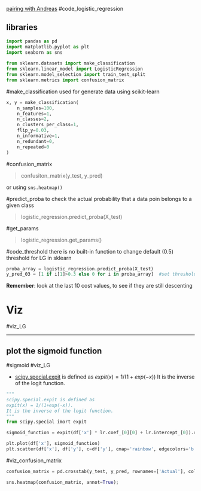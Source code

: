[pairing with Andreas](https://github.com/wahumatrum/LiAnd-logistic-regression)
#code_logistic_regression 

## libraries

```python
import pandas as pd
import matplotlib.pyplot as plt
import seaborn as sns
 
from sklearn.datasets import make_classification
from sklearn.linear_model import LogisticRegression
from sklearn.model_selection import train_test_split
from sklearn.metrics import confusion_matrix
```

#make_classification
	used for generate data using scikit-learn
```python
x, y = make_classification(
	n_samples=100,
	n_features=1,
	n_classes=2,
	n_clusters_per_class=1,
	flip_y=0.03,
	n_informative=1,
	n_redundant=0,
	n_repeated=0
)
```


#confusion_matrix 
> confusiton_matrix(y_test, y_pred)

or using `sns.heatmap()`


#predict_proba 
	to check the actual probability that a data poin belongs to a given class
> logistic_regression.predict_proba(X_test)

#get_params 
>logistic_regression.get_params()

#code_threshold
	there is no built-in function to change default (0.5) threshold for LG in sklearn
```python
proba_array = logistic_regression.predict_proba(X_test)
y_pred_03 = [1 if i[1]>0.3 else 0 for i in proba_array]  #set threshold to 0.3
```


**Remember**: look at the last 10 cost values, to see if they are still descenting


# Viz
#viz_LG

---
## plot the sigmoid function
#sigmoid #viz_LG 

- [scipy.special.expit](https://docs.scipy.org/doc/scipy/reference/generated/scipy.special.expit.html) is defined as 
  $expit(x) = 1/(1+exp(-x))$ 
  It is the inverse of the logit function.
```python
"""
scipy.special.expit is defined as 
expit(x) = 1/(1+exp(-x)). 
It is the inverse of the logit function.
"""
from scipy.special imort expit

sigmoid_function = expit(df['x'] * lr.coef_[0][0] + lr.intercept_[0]).ravel()

plt.plot(df['x'], sigmoid_function)
plt.scatter(df['x'], df['y'], c=df['y'], cmap='rainbow', edgecolors='b')
```


#viz_confusion_matrix
```python
confusion_matrix = pd.crosstab(y_test, y_pred, rownames=['Actual'], colnames=['Predicted'])

sns.heatmap(confusion_matrix, annot=True);
```

